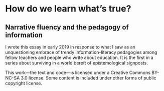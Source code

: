# How do we learn what’s true?
## Narrative fluency and the pedagogy of information

I wrote this essay in early 2019 in response to what I saw as an unquestioning embrace of trendy information-literacy pedagogies among fellow teachers and people who write about education. It is the first in a series about surviving in a world bereft of epistemological signposts.

This work—the text and code—is licensed under a Creative Commons BY-NC-SA 3.0 license. Some content is included under other forms of public copyright license.
